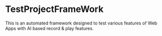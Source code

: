 # TestProjectFrameWork
This is an automated framework designed to test various features of Web Apps with AI based record &amp; play features.
